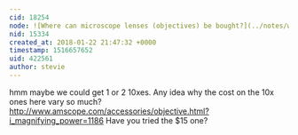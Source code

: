 ```yaml
---
cid: 18254
node: ![Where can microscope lenses (objectives) be bought?](../notes/warren/12-08-2017/where-can-microscope-lenses-objectives-be-bought)
nid: 15334
created_at: 2018-01-22 21:47:32 +0000
timestamp: 1516657652
uid: 422561
author: stevie
---
```


hmm maybe we could get 1 or 2 10xes. 
Any idea why the cost on the 10x ones here vary so much? http://www.amscope.com/accessories/objective.html?i_magnifying_power=1186
Have you tried the $15 one? 